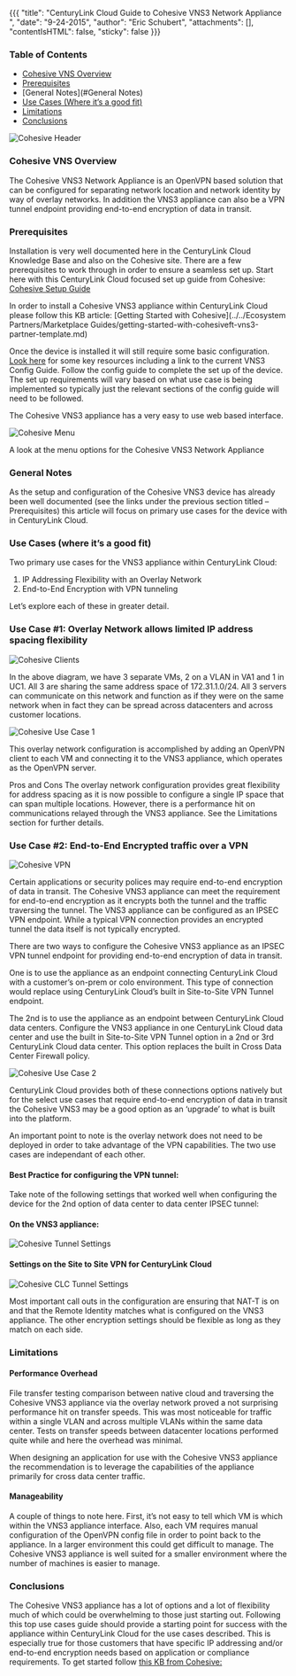 {{{  "title": "CenturyLink Cloud Guide to Cohesive VNS3 Network Appliance ",  "date": "9-24-2015",  "author": "Eric Schubert",  "attachments": [],  "contentIsHTML": false,  "sticky": false}}}### Table of Contents* [Cohesive VNS Overview](#Cohesive-VNS-Overview)* [Prerequisites](#Prerequisites)* [General Notes](#General Notes)* [Use Cases (Where it’s a good fit)](#Use-Cases-Where-it’s-a-good-fit)* [Limitations](#Limitations)* [Conclusions](#Conclusions)![Cohesive Header](../../images/Cohesive-UI-Title.png)### Cohesive VNS OverviewThe Cohesive VNS3 Network Appliance is an OpenVPN based solution that can be configured for separating network location and network identity by way of overlay networks. In addition the VNS3 appliance can also be a VPN tunnel endpoint providing end-to-end encryption of data in transit.### PrerequisitesInstallation is very well documented here in the CenturyLink Cloud Knowledge Base and also on the Cohesive site. There are a few prerequisites to work through in order to ensure a seamless set up. Start here with this CenturyLink Cloud focused set up guide from Cohesive: [Cohesive Setup Guide](//cohesive.net/dnld/Cohesive-Networks_VNS3-3.5-CenturyLink.pdf)In order to install a Cohesive VNS3 appliance within CenturyLink Cloud please follow this KB article: [Getting Started with Cohesive](../../Ecosystem Partners/Marketplace Guides/getting-started-with-cohesiveft-vns3-partner-template.md)Once the device is installed it will still require some basic configuration. [Look here](//cohesive.net/vns3/centurylink)  for some key resources including a link to the current VNS3 Config Guide. Follow the config guide to complete the set up of the device. The set up requirements will vary based on what use case is being implemented so typically just the relevant sections of the config guide will need to be followed.The Cohesive VNS3 appliance has a very easy to use web based interface.![Cohesive Menu](../../images/Cohesive-UI-Menu.png)A look at the menu options for the Cohesive VNS3 Network Appliance### General NotesAs the setup and configuration of the Cohesive VNS3 device has already been well documented (see the links under the previous section titled – Prerequisites) this article will focus on primary use cases for the device with in CenturyLink Cloud.### Use Cases (where it’s a good fit)Two primary use cases for the VNS3 appliance within CenturyLink Cloud:1.	IP Addressing Flexibility with an Overlay Network2.	End-to-End Encryption with VPN tunnelingLet’s explore each of these in greater detail.### Use Case #1: Overlay Network allows limited IP address spacing flexibility![Cohesive Clients](../../images/Cohesive-UI-Buildpack-clients.png)In the above diagram, we have 3 separate VMs, 2 on a VLAN in VA1 and 1 in UC1. All 3 are sharing the same address space of 172.31.1.0/24. All 3 servers can communicate on this network and function as if they were on the same network when in fact they can be spread across datacenters and across customer locations.![Cohesive Use Case 1](../../images/Cohesive-vns3-overlay-network.png)This overlay network configuration is accomplished by adding an OpenVPN client to each VM and connecting it to the VNS3 appliance, which operates as the OpenVPN server.Pros and ConsThe overlay network configuration provides great flexibility for address spacing as it is now possible to configure a single IP space that can span multiple locations. However, there is a performance hit on communications relayed through the VNS3 appliance. See the Limitations section for further details.### Use Case #2: End-to-End Encrypted traffic over a VPN![Cohesive VPN](../../images/Cohesive-UI-Tunnel.png)Certain applications or security polices may require end-to-end encryption of data in transit. The Cohesive VNS3 appliance can meet the requirement for end-to-end encryption as it encrypts both the tunnel and the traffic traversing the tunnel.The VNS3 appliance can be configured as an IPSEC VPN endpoint. While a typical VPN connection provides an encrypted tunnel the data itself is not typically encrypted.There are two ways to configure the Cohesive VNS3 appliance as an IPSEC VPN tunnel endpoint for providing end-to-end encryption of data in transit.One is to use the appliance as an endpoint connecting CenturyLink Cloud with a customer’s on-prem or colo environment. This type of connection would replace using CenturyLink Cloud’s built in Site-to-Site VPN Tunnel endpoint.The 2nd is to use the appliance as an endpoint between CenturyLink Cloud data centers. Configure the VNS3 appliance in one CenturyLink Cloud data center and use the built in Site-to-Site VPN Tunnel option in a 2nd or 3rd CenturyLink Cloud data center. This option replaces the built in Cross Data Center Firewall policy.![Cohesive Use Case 2](../../images/Cohesive-vns3-encryption.png)CenturyLink Cloud provides both of these connections options natively but for the select use cases that require end-to-end encryption of data in transit the Cohesive VNS3 may be a good option as an ‘upgrade’ to what is built into the platform.An important point to note is the overlay network does not need to be deployed in order to take advantage of the VPN capabilities. The two use cases are independant of each other.#### Best Practice for configuring the VPN tunnel:Take note of the following settings that worked well when configuring the device for the 2nd option of data center to data center IPSEC tunnel:#### On the VNS3 appliance:![Cohesive Tunnel Settings](../../images/Cohesive-UI-tunnel-settings.png)#### Settings on the Site to Site VPN for CenturyLink Cloud![Cohesive CLC Tunnel Settings](../../images/Cohesive-CLC-UI-tunnel-settings.png)Most important call outs in the configuration are ensuring that NAT-T is on and that the Remote Identity matches what is configured on the VNS3 appliance. The other encryption settings should be flexible as long as they match on each side.### Limitations#### Performance OverheadFile transfer testing comparison between native cloud and traversing the Cohesive VNS3 appliance via the overlay network proved a not surprising performance hit on transfer speeds. This was most noticeable for traffic within a single VLAN and across multiple VLANs within the same data center. Tests on transfer speeds between datacenter locations performed quite while and here the overhead was minimal.When designing an application for use with the Cohesive VNS3 appliance the recommendation is to leverage the capabilities of the appliance primarily for cross data center traffic.#### ManageabilityA couple of things to note here. First, it’s not easy to tell which VM is which within the VNS3 appliance interface. Also, each VM requires manual configuration of the OpenVPN config file in order to point back to the appliance. In a larger environment this could get difficult to manage. The Cohesive VNS3 appliance is well suited for a smaller environment where the number of machines is easier to manage.### ConclusionsThe Cohesive VNS3 appliance has a lot of options and a lot of flexibility much of which could be overwhelming to those just starting out. Following this top use cases guide should provide a starting point for success with the appliance within CenturyLink Cloud for the use cases described. This is especially true for those customers that have specific IP addressing and/or end-to-end encryption needs based on application or compliance requirements. To get started follow [this KB from Cohesive:](//cohesive.net/dnld/Cohesive-Networks_VNS3-3.5-CenturyLink.pdf)
